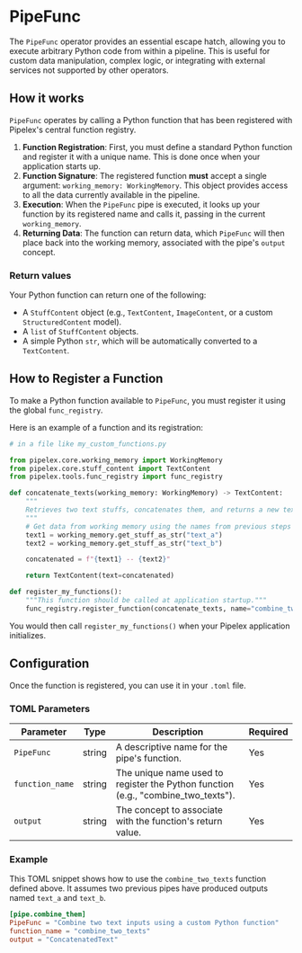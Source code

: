 # PipeFunc

The `PipeFunc` operator provides an essential escape hatch, allowing you to execute arbitrary Python code from within a pipeline. This is useful for custom data manipulation, complex logic, or integrating with external services not supported by other operators.

## How it works

`PipeFunc` operates by calling a Python function that has been registered with Pipelex's central function registry.

1.  **Function Registration**: First, you must define a standard Python function and register it with a unique name. This is done once when your application starts up.
2.  **Function Signature**: The registered function **must** accept a single argument: `working_memory: WorkingMemory`. This object provides access to all the data currently available in the pipeline.
3.  **Execution**: When the `PipeFunc` pipe is executed, it looks up your function by its registered name and calls it, passing in the current `working_memory`.
4.  **Returning Data**: The function can return data, which `PipeFunc` will then place back into the working memory, associated with the pipe's `output` concept.

### Return values

Your Python function can return one of the following:
-   A `StuffContent` object (e.g., `TextContent`, `ImageContent`, or a custom `StructuredContent` model).
-   A `list` of `StuffContent` objects.
-   A simple Python `str`, which will be automatically converted to a `TextContent`.

## How to Register a Function

To make a Python function available to `PipeFunc`, you must register it using the global `func_registry`.

Here is an example of a function and its registration:

```python
# in a file like my_custom_functions.py

from pipelex.core.working_memory import WorkingMemory
from pipelex.core.stuff_content import TextContent
from pipelex.tools.func_registry import func_registry

def concatenate_texts(working_memory: WorkingMemory) -> TextContent:
    """
    Retrieves two text stuffs, concatenates them, and returns a new text stuff.
    """
    # Get data from working memory using the names from previous steps
    text1 = working_memory.get_stuff_as_str("text_a")
    text2 = working_memory.get_stuff_as_str("text_b")

    concatenated = f"{text1} -- {text2}"

    return TextContent(text=concatenated)

def register_my_functions():
    """This function should be called at application startup."""
    func_registry.register_function(concatenate_texts, name="combine_two_texts")

```

You would then call `register_my_functions()` when your Pipelex application initializes.

## Configuration

Once the function is registered, you can use it in your `.toml` file.

### TOML Parameters

| Parameter       | Type   | Description                                                                 | Required |
| --------------- | ------ | --------------------------------------------------------------------------- | -------- |
| `PipeFunc`      | string | A descriptive name for the pipe's function.                                 | Yes      |
| `function_name` | string | The unique name used to register the Python function (e.g., "combine_two_texts"). | Yes      |
| `output`        | string | The concept to associate with the function's return value.                  | Yes      |

### Example

This TOML snippet shows how to use the `combine_two_texts` function defined above. It assumes two previous pipes have produced outputs named `text_a` and `text_b`.

```toml
[pipe.combine_them]
PipeFunc = "Combine two text inputs using a custom Python function"
function_name = "combine_two_texts"
output = "ConcatenatedText"
```
